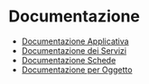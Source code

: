 # Documentazione
- [Documentazione Applicativa](DocumentazioneSmeUP/DOC/DOC_APP/_sidebar)
- [Documentazione dei Servizi](DocumentazioneSmeUP/DOC/DOC_SER/_sidebar)
- [Documentazione Schede](DocumentazioneSmeUP/DOC/DOC_SCH/_sidebar)
- [Documentazione per Oggetto](DocumentazioneSmeUP/DOC/DOC_OGG/_sidebar)
